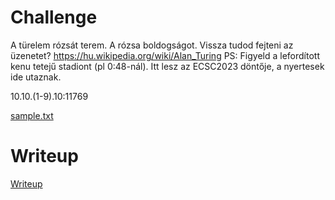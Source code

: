 # Challenge

A türelem rózsát terem. A rózsa boldogságot. Vissza tudod fejteni az üzenetet?
https://hu.wikipedia.org/wiki/Alan_Turing
PS: Figyeld a lefordított kenu tetejű stadiont (pl 0:48-nál). Itt lesz az ECSC2023 döntője, a nyertesek ide utaznak.

10.10.(1-9).10:11769

[sample.txt](files/sample.txt)

# Writeup

[Writeup](WRITEUP.md)
